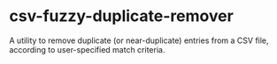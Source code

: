 # csv-fuzzy-duplicate-remover
A utility to remove duplicate (or near-duplicate) entries from a CSV file, according to user-specified match criteria.
